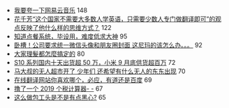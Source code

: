 - [我要夸一下网易云音乐](https://www.v2ex.com/t/546428) 148
- [花千芳“这个国家不需要大多数人学英语，只需要少数人专门做翻译即可”的观点反映了他什么样的思维方式？](https://www.v2ex.com/t/546458) 122
- [知道点餐系统，毕设用，难度低求大神](https://www.v2ex.com/t/546395) 95
- [卧槽！公司要求统一微信头像和朋友圈封面 这尼玛的该怎么办。。。](https://www.v2ex.com/t/546491) 92
- [大家理髮都怎麼搞定的](https://www.v2ex.com/t/546351) 80
- [S10 系列国内十天出货超 50 万，小米 9 月底供货超百万](https://www.v2ex.com/t/546541) 72
- [马大叔的无人超市开了 少年们 还希望有什么无人的东东出现](https://www.v2ex.com/t/546444) 70
- [在线翻译网站你喜欢哪个，必应，有道还是百度](https://www.v2ex.com/t/546461) 69
- [撸了一个 2019 个税计算器- -](https://www.v2ex.com/t/546386) 67
- [这么做包工头是不是有点黑心?](https://www.v2ex.com/t/546521) 65